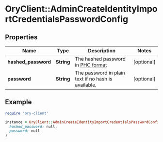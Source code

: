 # OryClient::AdminCreateIdentityImportCredentialsPasswordConfig

## Properties

| Name | Type | Description | Notes |
| ---- | ---- | ----------- | ----- |
| **hashed_password** | **String** | The hashed password in [PHC format]( https://www.ory.sh/docs/kratos/concepts/credentials/username-email-password#hashed-password-format) | [optional] |
| **password** | **String** | The password in plain text if no hash is available. | [optional] |

## Example

```ruby
require 'ory-client'

instance = OryClient::AdminCreateIdentityImportCredentialsPasswordConfig.new(
  hashed_password: null,
  password: null
)
```

